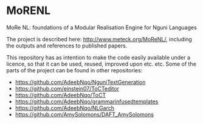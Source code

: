# MoRENL
MoRe NL: foundations of a Modular Realisation Engine for Nguni Languages

The project is described here: http://www.meteck.org/MoReNL/, including the outputs and references to published papers.

This repository has as intention to make the code easily available under a licence, so that it can be used, reused, improved upon etc. etc. Some of the parts of the project can be found in other repositories:
* https://github.com/AdeebNqo/NguniTextGeneration
* https://github.com/einstein07/ToCTeditor
* https://github.com/AdeebNqo/ToCT
* https://github.com/AdeebNqo/grammarinfusedtemplates
* https://github.com/AdeebNqo/NLGarch
* https://github.com/AmySolomons/DAFT_AmySolomons 
